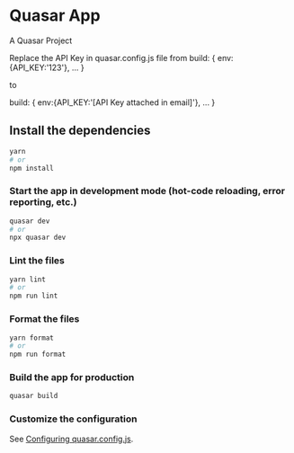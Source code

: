 # Quasar App

A Quasar Project

Replace the API Key in quasar.config.js file from 
build: {
        env:{API_KEY:'123'},
        ...
        }

to

build: {
        env:{API_KEY:'[API Key attached in email]'},
        ...
        }

## Install the dependencies
```bash
yarn
# or
npm install
```

### Start the app in development mode (hot-code reloading, error reporting, etc.)
```bash
quasar dev
# or
npx quasar dev
```


### Lint the files
```bash
yarn lint
# or
npm run lint
```


### Format the files
```bash
yarn format
# or
npm run format
```



### Build the app for production
```bash
quasar build
```

### Customize the configuration
See [Configuring quasar.config.js](https://v2.quasar.dev/quasar-cli-vite/quasar-config-js).
